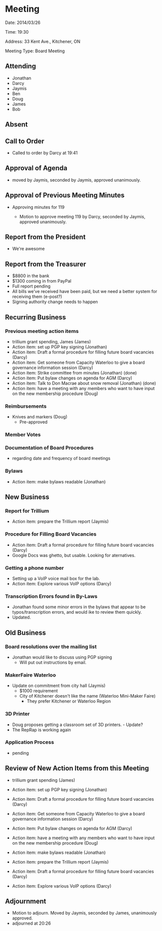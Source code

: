# Meeting

Date: 2014/03/26

Time: 19:30

Address: 33 Kent Ave., Kitchener, ON

Meeting Type: Board Meeting

## Attending

* Jonathan
* Darcy
* Jaymis
* Ben
* Doug
* James
* Bob

## Absent


## Call to Order

* Called to order by Darcy at 19:41

## Approval of Agenda

* moved by Jaymis, seconded by Jaymis, approved unanimously.

## Approval of Previous Meeting Minutes

* Approving minutes for 119

    * Motion to approve meeting 119 by Darcy, seconded by Jaymis, approved unanimously.

## Report from the President

* We're awesome

## Report from the Treasurer

* $8800 in the bank
* $1300 coming in from PayPal
* Full report pending
* All bills we've received have been paid, but we need a better system for receiving them (e-post?)
* Signing authority change needs to happen

## Recurring Business

### Previous meeting action items

* trillium grant spending, James (James)
* Action item: set up PGP key signing (Jonathan)
* Action item: Draft a formal procedure for filling future board vacancies (Darcy)
* Action item: Get someone from Capacity Waterloo to give a board governance information session (Darcy)
* Action item: Strike committee from minutes (Jonathan) (done)
* Action item: Put bylaw changes on agenda for AGM (Darcy)
* Action item: Talk to Don Macrae about snow removal (Jonathan) (done)
* Action item: have a meeting with any members who want to have input on the new membership procedure (Doug)

### Reimbursements

* Knives and markers (Doug)
    * Pre-approved

### Member Votes

### Documentation of Board Procedures

* regarding date and frequency of board meetings

### Bylaws

* Action item: make bylaws readable (Jonathan)

## New Business

### Report for Trillium

* Action item: prepare the Trillium report (Jaymis)

### Procedure for Filling Board Vacancies

* Action item: Draft a formal procedure for filling future board vacancies (Darcy)
* Google Docs was ghetto, but usable.  Looking for aternatives.

### Getting a phone number

* Setting up a VoIP voice mail box for the lab.
* Action item: Explore various VoIP options (Darcy)

### Transcription Errors found in By-Laws

* Jonathan found some minor errors in the bylaws that appear to be typos/transcription errors, and would ike to review them quickly.
* Updated.

## Old Business

### Board resolutions over the mailing list

* Jonathan would like to discuss using PGP signing
   * Will put out instructions by email.

### MakerFaire Waterloo

* Update on commitment from city hall (Jaymis)
    * $1000 requirement
    * City of Kitchener doesn't like the name (Waterloo Mini-Maker Faire)
        * They prefer Kitchener or Waterloo Region

### 3D Printer

* Doug proposes getting a classroom set of 3D printers. - Update?
* The RepRap is working again

### Application Process

* pending

## Review of New Action Items from this Meeting

* trillium grant spending (James)
* Action item: set up PGP key signing (Jonathan)
* Action item: Draft a formal procedure for filling future board vacancies (Darcy)
* Action item: Get someone from Capacity Waterloo to give a board governance information session (Darcy)
* Action item: Put bylaw changes on agenda for AGM (Darcy)
* Action item: have a meeting with any members who want to have input on the new membership procedure (Doug)

* Action item: make bylaws readable (Jonathan)
* Action item: prepare the Trillium report (Jaymis)
* Action item: Draft a formal procedure for filling future board vacancies (Darcy)
* Action item: Explore various VoIP options (Darcy)

## Adjournment

* Motion to adjourn. Moved by Jaymis, seconded by James, unanimously approved.
* adjourned at 20:26
